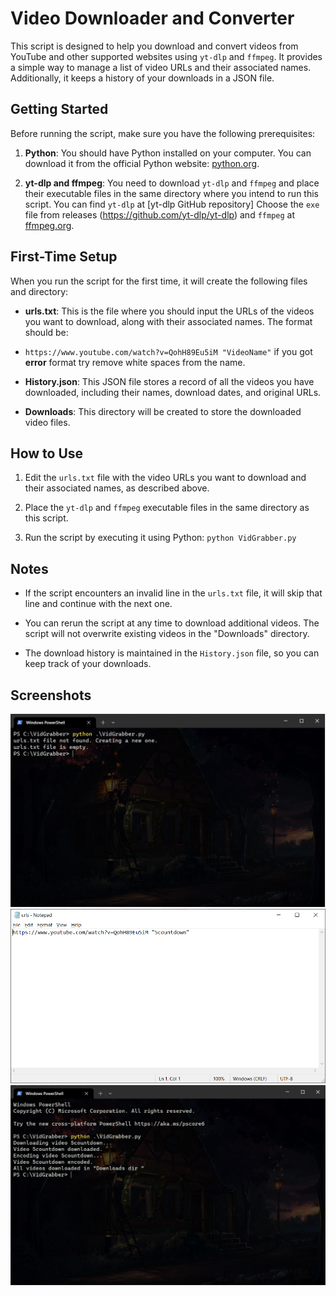 # Video Downloader and Converter

This script is designed to help you download and convert videos from YouTube and other supported websites using `yt-dlp` and `ffmpeg`. It provides a simple way to manage a list of video URLs and their associated names. Additionally, it keeps a history of your downloads in a JSON file.

## Getting Started

Before running the script, make sure you have the following prerequisites:

1. **Python**: You should have Python installed on your computer. You can download it from the official Python website: [python.org](https://www.python.org/downloads/).

2. **yt-dlp and ffmpeg**: You need to download `yt-dlp` and `ffmpeg` and place their executable files in the same directory where you intend to run this script. You can find `yt-dlp` at [yt-dlp GitHub repository] Choose the `exe` file from releases (https://github.com/yt-dlp/yt-dlp) and `ffmpeg` at [ffmpeg.org](https://www.ffmpeg.org/download.html).

## First-Time Setup

When you run the script for the first time, it will create the following files and directory:

- **urls.txt**: This is the file where you should input the URLs of the videos you want to download, along with their associated names. The format should be:

- `https://www.youtube.com/watch?v=QohH89Eu5iM "VideoName"`
  if you got **error** format try remove white spaces from the name.

- **History.json**: This JSON file stores a record of all the videos you have downloaded, including their names, download dates, and original URLs.

- **Downloads**: This directory will be created to store the downloaded video files.

## How to Use

1. Edit the `urls.txt` file with the video URLs you want to download and their associated names, as described above.

2. Place the `yt-dlp` and `ffmpeg` executable files in the same directory as this script.

3. Run the script by executing it using Python: `python VidGrabber.py`

## Notes

- If the script encounters an invalid line in the `urls.txt` file, it will skip that line and continue with the next one.

- You can rerun the script at any time to download additional videos. The script will not overwrite existing videos in the "Downloads" directory.

- The download history is maintained in the `History.json` file, so you can keep track of your downloads.

## Screenshots

![Alt Text](https://github.com/mubakhit/VidGrabber/blob/main/Screenshots/screenshot1.png)
![Alt Text](https://github.com/mubakhit/VidGrabber/blob/main/Screenshots/screenshot2.png)
![Alt Text](https://github.com/mubakhit/VidGrabber/blob/main/Screenshots/screenshot3.png)
